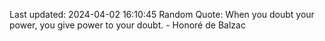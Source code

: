 Last updated: 2024-04-02 16:10:45
Random Quote: When you doubt your power, you give power to your doubt. - Honoré de Balzac